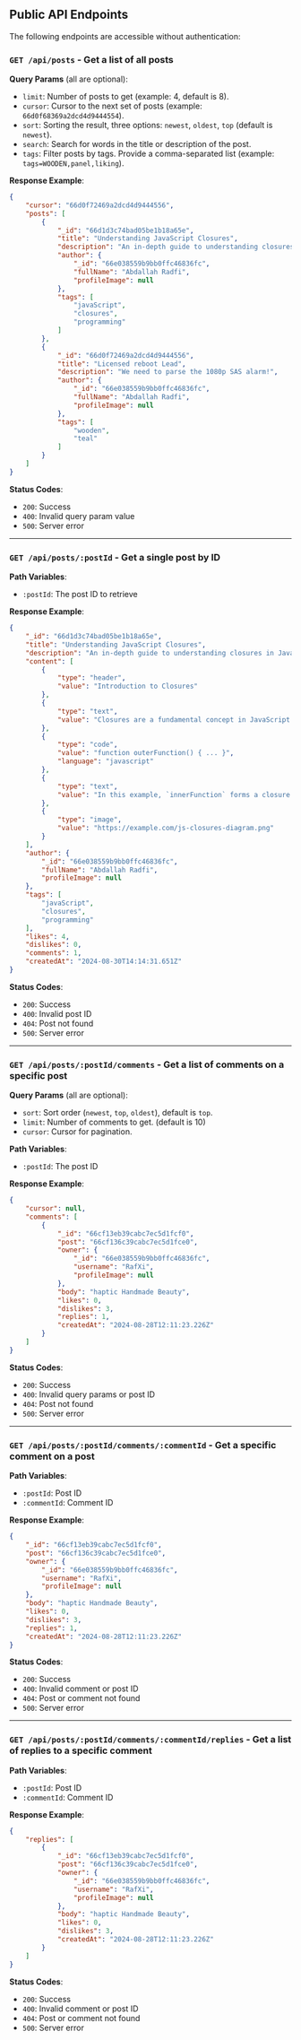 ## Public API Endpoints

The following endpoints are accessible without authentication:

### `GET /api/posts` - Get a list of all posts

**Query Params** (all are optional):
- `limit`: Number of posts to get (example: 4, default is 8).
- `cursor`: Cursor to the next set of posts (example: `66d0f68369a2dcd4d9444554`).
- `sort`: Sorting the result, three options: `newest`, `oldest`, `top` (default is `newest`).
- `search`: Search for words in the title or description of the post.
- `tags`: Filter posts by tags. Provide a comma-separated list (example: `tags=WOODEN,panel,liking`).

**Response Example**:
```json
{
    "cursor": "66d0f72469a2dcd4d9444556",
    "posts": [
        {
            "_id": "66d1d3c74bad05be1b18a65e",
            "title": "Understanding JavaScript Closures",
            "description": "An in-depth guide to understanding closures in JavaScript.",
            "author": {
                "_id": "66e038559b9bb0ffc46836fc",
                "fullName": "Abdallah Radfi",
                "profileImage": null
            },
            "tags": [
                "javaScript",
                "closures",
                "programming"
            ]
        },
        {
            "_id": "66d0f72469a2dcd4d9444556",
            "title": "Licensed reboot Lead",
            "description": "We need to parse the 1080p SAS alarm!",
            "author": {
                "_id": "66e038559b9bb0ffc46836fc",
                "fullName": "Abdallah Radfi",
                "profileImage": null
            },
            "tags": [
                "wooden",
                "teal"
            ]
        }
    ]
}
```

**Status Codes**:
- `200`: Success
- `400`: Invalid query param value
- `500`: Server error

---

### `GET /api/posts/:postId` - Get a single post by ID

**Path Variables**:
- `:postId`: The post ID to retrieve

**Response Example**:
```json
{
    "_id": "66d1d3c74bad05be1b18a65e",
    "title": "Understanding JavaScript Closures",
    "description": "An in-depth guide to understanding closures in JavaScript.",
    "content": [
        {
            "type": "header",
            "value": "Introduction to Closures"
        },
        {
            "type": "text",
            "value": "Closures are a fundamental concept in JavaScript that every developer should understand..."
        },
        {
            "type": "code",
            "value": "function outerFunction() { ... }",
            "language": "javascript"
        },
        {
            "type": "text",
            "value": "In this example, `innerFunction` forms a closure that gives it access to `outerVariable`..."
        },
        {
            "type": "image",
            "value": "https://example.com/js-closures-diagram.png"
        }
    ],
    "author": {
        "_id": "66e038559b9bb0ffc46836fc",
        "fullName": "Abdallah Radfi",
        "profileImage": null
    },
    "tags": [
        "javaScript",
        "closures",
        "programming"
    ],
    "likes": 4,
    "dislikes": 0,
    "comments": 1,
    "createdAt": "2024-08-30T14:14:31.651Z"
}
```

**Status Codes**:
- `200`: Success
- `400`: Invalid post ID
- `404`: Post not found
- `500`: Server error

---

### `GET /api/posts/:postId/comments` - Get a list of comments on a specific post

**Query Params** (all are optional):
- `sort`: Sort order (`newest`, `top`, `oldest`), default is `top`.
- `limit`: Number of comments to get. (default is 10)
- `cursor`: Cursor for pagination.

**Path Variables**:
- `:postId`: The post ID

**Response Example**:
```json
{
    "cursor": null,
    "comments": [
        {
            "_id": "66cf13eb39cabc7ec5d1fcf0",
            "post": "66cf136c39cabc7ec5d1fce0",
            "owner": {
                "_id": "66e038559b9bb0ffc46836fc",
                "username": "RafXi",
                "profileImage": null
            },
            "body": "haptic Handmade Beauty",
            "likes": 0,
            "dislikes": 3,
            "replies": 1,
            "createdAt": "2024-08-28T12:11:23.226Z"
        }
    ]
}
```

**Status Codes**:
- `200`: Success
- `400`: Invalid query params or post ID
- `404`: Post not found
- `500`: Server error

---

### `GET /api/posts/:postId/comments/:commentId` - Get a specific comment on a post

**Path Variables**:
- `:postId`: Post ID
- `:commentId`: Comment ID

**Response Example**:
```json
{
    "_id": "66cf13eb39cabc7ec5d1fcf0",
    "post": "66cf136c39cabc7ec5d1fce0",
    "owner": {
        "_id": "66e038559b9bb0ffc46836fc",
        "username": "RafXi",
        "profileImage": null
    },
    "body": "haptic Handmade Beauty",
    "likes": 0,
    "dislikes": 3,
    "replies": 1,
    "createdAt": "2024-08-28T12:11:23.226Z"
}
```

**Status Codes**:
- `200`: Success
- `400`: Invalid comment or post ID
- `404`: Post or comment not found
- `500`: Server error

---

### `GET /api/posts/:postId/comments/:commentId/replies` - Get a list of replies to a specific comment

**Path Variables**:
- `:postId`: Post ID
- `:commentId`: Comment ID

**Response Example**:
```json
{
    "replies": [
        {
            "_id": "66cf13eb39cabc7ec5d1fcf0",
            "post": "66cf136c39cabc7ec5d1fce0",
            "owner": {
                "_id": "66e038559b9bb0ffc46836fc",
                "username": "RafXi",
                "profileImage": null
            },
            "body": "haptic Handmade Beauty",
            "likes": 0,
            "dislikes": 3,
            "createdAt": "2024-08-28T12:11:23.226Z"
        }
    ]
}
```

**Status Codes**:
- `200`: Success
- `400`: Invalid comment or post ID
- `404`: Post or comment not found
- `500`: Server error